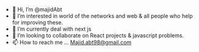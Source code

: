 - 👋 Hi, I’m @majidAbt
- 👀 I’m interested in world of the networks and web & all people who help for improving these.
- 🌱 I’m currently deal with next js
- 💞️ I’m looking to collaborate on React projects & javascript problems.
- 📫 How to reach me ... Majid.abt98@gmail.com

